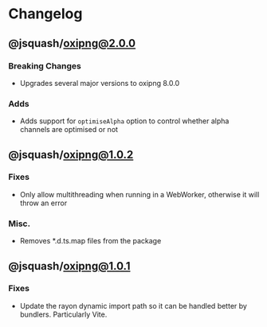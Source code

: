 # Changelog

## @jsquash/oxipng@2.0.0

### Breaking Changes

- Upgrades several major versions to oxipng 8.0.0

### Adds

- Adds support for `optimiseAlpha` option to control whether alpha channels are optimised or not

## @jsquash/oxipng@1.0.2

### Fixes

- Only allow multithreading when running in a WebWorker, otherwise it will throw an error

### Misc.

- Removes *.d.ts.map files from the package

## @jsquash/oxipng@1.0.1

### Fixes

- Update the rayon dynamic import path so it can be handled better by bundlers. Particularly Vite.
